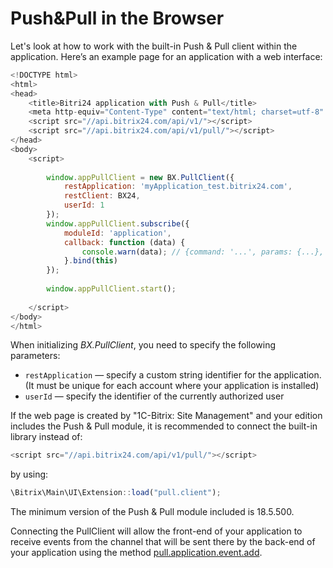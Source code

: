 # Push&Pull in the Browser

Let's look at how to work with the built-in Push & Pull client within the application. Here’s an example page for an application with a web interface:

```js
<!DOCTYPE html>
<html>
<head>
	<title>Bitri24 application with Push & Pull</title>
	<meta http-equiv="Content-Type" content="text/html; charset=utf-8" />
	<script src="//api.bitrix24.com/api/v1/"></script>
	<script src="//api.bitrix24.com/api/v1/pull/"></script>
</head>
<body>
	<script>
		
		window.appPullClient = new BX.PullClient({
			restApplication: 'myApplication_test.bitrix24.com',
			restClient: BX24,
			userId: 1
		});
		window.appPullClient.subscribe({
			moduleId: 'application',
			callback: function (data) {
				console.warn(data); // {command: '...', params: {...}, extra: {...}}
			}.bind(this)
		});
		
		window.appPullClient.start();
				
	</script>
</body>
</html>
```

When initializing *BX.PullClient*, you need to specify the following parameters:

- `restApplication` — specify a custom string identifier for the application. (It must be unique for each account where your application is installed)
- `userId` — specify the identifier of the currently authorized user

If the web page is created by "1C-Bitrix: Site Management" and your edition includes the Push & Pull module, it is recommended to connect the built-in library instead of:

```js
<script src="//api.bitrix24.com/api/v1/pull/"></script> 
```

by using:

```js
\Bitrix\Main\UI\Extension::load("pull.client");
```

The minimum version of the Push & Pull module included is 18.5.500.

Connecting the PullClient will allow the front-end of your application to receive events from the channel that will be sent there by the back-end of your application using the method [pull.application.event.add](./push-and-pull/pull-application-event-add.md).
